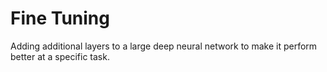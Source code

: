 # Fine Tuning

Adding additional layers to a large deep neural network to make it perform better at a specific task.

